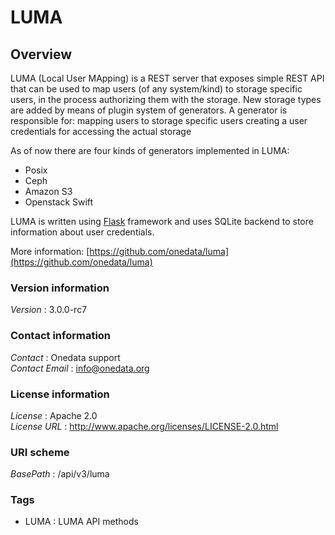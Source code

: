 # LUMA


<a name="overview"></a>
## Overview
LUMA (Local User MApping) is a REST server that exposes simple REST API that can be used to map users 
(of any system/kind) to storage specific users, in the process authorizing them with the storage.
New storage types are added by means of plugin system of generators. A generator is responsible for:
mapping users to storage specific users creating a user credentials for accessing the actual storage

As of now there are four kinds of generators implemented in LUMA:
 * Posix
 * Ceph
 * Amazon S3
 * Openstack Swift

LUMA is written using [Flask](http://flask.pocoo.org/) framework and uses SQLite backend to store information about user credentials.

More information: [https://github.com/onedata/luma](https://github.com/onedata/luma)


### Version information
*Version* : 3.0.0-rc7


### Contact information
*Contact* : Onedata support  
*Contact Email* : info@onedata.org


### License information
*License* : Apache 2.0  
*License URL* : http://www.apache.org/licenses/LICENSE-2.0.html


### URI scheme
*BasePath* : /api/v3/luma


### Tags

* LUMA : LUMA API methods



